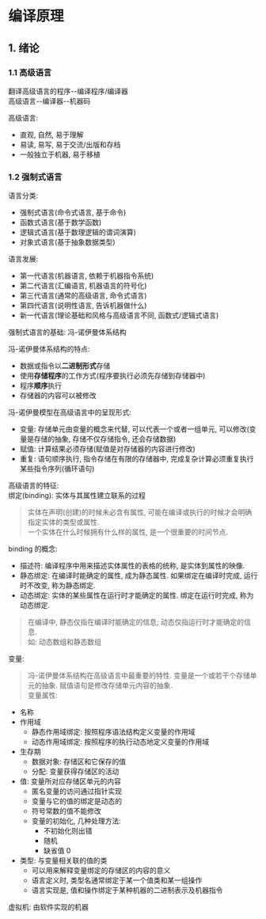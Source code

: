 # 编译原理

## 1. 绪论
### 1.1 高级语言
翻译高级语言的程序--编译程序/编译器  
高级语言--编译器--机器码  

高级语言:  
- 直观, 自然, 易于理解
- 易读, 易写, 易于交流/出版和存档
- 一般独立于机器, 易于移植

### 1.2 强制式语言
语言分类:  
- 强制式语言(命令式语言, 基于命令)
- 函数式语言(基于数学函数)
- 逻辑式语言(基于数理逻辑的谓词演算)
- 对象式语言(基于抽象数据类型)

语言发展:  
- 第一代语言(机器语言, 依赖于机器指令系统)
- 第二代语言(汇编语言, 机器语言的符号化)
- 第三代语言(通常的高级语言, 命令式语言)
- 第四代语言(说明性语言, 告诉机器做什么)
- 新一代语言(理论基础和风格与高级语言不同, 函数式/逻辑式语言)

强制式语言的基础: 冯-诺伊曼体系结构  

冯-诺伊曼体系结构的特点:  
- 数据或指令以**二进制形式**存储
- 使用**存储程序**的工作方式(程序要执行必须先存储到存储器中)
- 程序**顺序**执行
- 存储器的内容可以被修改

冯-诺伊曼模型在高级语言中的呈现形式:  
- 变量: 存储单元由变量的概念来代替, 可以代表一个或者一组单元, 可以修改(变量是存储的抽象, 存储不仅存储指令, 还会存储数据)
- 赋值: 计算结果必须存储(赋值是对存储器的内容进行修改)
- 重复: 语句顺序执行, 指令存储在有限的存储器中, 完成复杂计算必须重复执行某些指令序列(循环语句)

高级语言的特征:  
绑定(binding): 实体与其属性建立联系的过程  
> 实体在声明(创建)的时候未必含有属性, 可能在编译或执行的时候才会明确指定实体的类型或属性.  
> 一个实体在什么时候拥有什么样的属性, 是一个很重要的时间节点.  

binding 的概念:
- 描述符: 编译程序中用来描述实体属性的表格的统称, 是实体到属性的映像.
- 静态绑定: 在编译时能确定的属性, 成为静态属性. 如果绑定在编译时完成, 运行时不改变, 称为静态绑定.
- 动态绑定: 实体的某些属性在运行时才能确定的属性. 绑定在运行时完成, 称为动态绑定.
> 在编译中, 静态仅指在编译时能确定的信息; 动态仅指运行时才能确定的信息.  
> 如: 动态数组和静态数组

变量:
> 冯-诺伊曼体系结构在高级语言中最重要的特性.
变量是一个或若干个存储单元的抽象. 赋值语句是修改存储单元内容的抽象.  
变量属性:
- 名称
- 作用域
  - 静态作用域绑定: 按照程序语法结构定义变量的作用域
  - 动态作用域绑定: 按照程序的执行动态地定义变量的作用域
- 生存期
  - 数据对象: 存储区和它保存的值
  - 分配: 变量获得存储区的活动
- 值: 变量所对应存储区单元的内容
  - 匿名变量的访问通过指针实现
  - 变量与它的值的绑定是动态的
  - 符号常数的值不能修改
  - 变量的初始化, 几种处理方法:
    - 不初始化则出错
    - 随机
    - 缺省值 0
- 类型: 与变量相关联的值的类
  - 可以用来解释变量绑定的存储区的内容的意义
  - 语言定义时, 类型名通常绑定于某一个值类和某一组操作
  - 语言实现是, 值和操作绑定于某种机器的二进制表示及机器指令

虚拟机: 由软件实现的机器